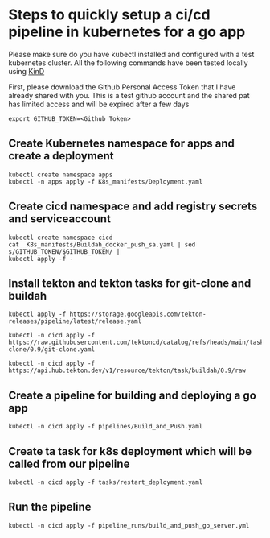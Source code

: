 # Steps to quickly setup a ci/cd pipeline in kubernetes for a go app

Please make sure do you have kubectl installed and configured with a test kubernetes cluster. All the following commands have been tested locally using [KinD](https://kind.sigs.k8s.io/)

First, please download the Github Personal Access Token that I have already shared with you. This is a test github account and the shared pat has limited access and will be expired after a few days

```
export GITHUB_TOKEN=<Github Token>
```


## Create Kubernetes namespace for apps and create a deployment
```
kubectl create namespace apps
kubectl -n apps apply -f K8s_manifests/Deployment.yaml
```

## Create cicd namespace and add registry secrets and serviceaccount

```
kubectl create namespace cicd
cat  K8s_manifests/Buildah_docker_push_sa.yaml | sed s/GITHUB_TOKEN/$GITHUB_TOKEN/ |
kubectl apply -f -

```

## Install tekton and tekton tasks for git-clone and buildah
```
kubectl apply -f https://storage.googleapis.com/tekton-releases/pipeline/latest/release.yaml

kubectl -n cicd apply -f https://raw.githubusercontent.com/tektoncd/catalog/refs/heads/main/task/git-clone/0.9/git-clone.yaml

kubectl -n cicd apply -f https://api.hub.tekton.dev/v1/resource/tekton/task/buildah/0.9/raw
```

## Create a pipeline for building and deploying a go app
```
kubectl -n cicd apply -f pipelines/Build_and_Push.yaml
```

## Create ta task for k8s deployment which will be called from our pipeline
```
kubectl -n cicd apply -f tasks/restart_deployment.yaml
```

## Run the pipeline
```
kubectl -n cicd apply -f pipeline_runs/build_and_push_go_server.yml
```



